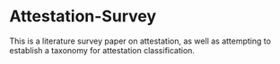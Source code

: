 # Attestation-Survey
This is a literature survey paper on attestation, as well as attempting to establish a taxonomy for attestation classification.
